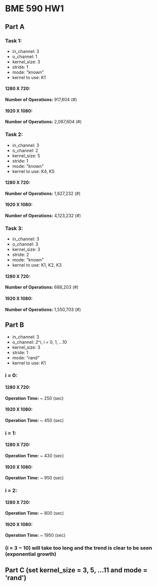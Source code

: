 # BME 590 HW1


## Part A
 
### Task 1:   
- in_channel: 3
- o_channel: 1 
- kernel_size: 3
- stride: 1
- mode: "known"
- kernel to use: K1
#### 1280 X 720: 
**Number of Operations:**
917,604 (#)


#### 1920 X 1080:
**Number of Operations:**
2,067,604 (#)


### Task 2:   
- in_channel: 3
- o_channel: 2 
- kernel_size: 5
- stride: 1
- mode: "known"
- kernel to use: K4, K5
#### 1280 X 720:
**Number of Operations:**
1,827,232 (#)


#### 1920 X 1080: 
**Number of Operations:**
4,123,232 (#)


### Task 3:   
- in_channel: 3
- o_channel: 3 
- kernel_size: 3
- stride: 2
- mode: "known"
- kernel to use: K1, K2, K3   
#### 1280 X 720:
**Number of Operations:**
688,203 (#)


#### 1920 X 1080: 
**Number of Operations:**
1,550,703 (#)



## Part B 

- in_channel: 3
- o_channel: 2^i, i = 0, 1, ...10 
- kernel_size: 3
- stride: 1
- mode: "rand"
- kernel to use: K1

### i = 0:

#### 1280 X 720:
**Operation Time:**
~ 250 (sec)

#### 1920 X 1080:
**Operation Time:**
~ 450 (sec)

### i = 1:

#### 1280 X 720:
**Operation Time:**
~ 430 (sec)

#### 1920 X 1080:
**Operation Time:**
~ 950 (sec)

### i = 2:

#### 1280 X 720:
**Operation Time:**
~ 800 (sec)

#### 1920 X 1080:
**Operation Time:**
~ 1950 (sec)

### (i = 3 ~ 10) will take too long and the trend is clear to be seen (exponential growth)


## Part C (set kernel_size = 3, 5, ...11 and mode = 'rand')
